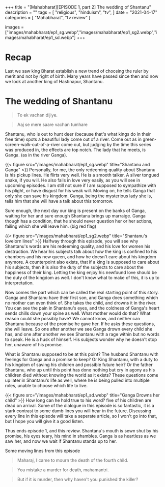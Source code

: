 +++
title = "[Mahabharat][EPISODE 1, part 2] The wedding of Shantanu"
description = ""
tags = [
	"religious",
	"hinduism",
	"tv",
]
date = "2021-04-17"
categories = [
    "Mahabharat",
    "tv review"
]

images = ["images/mahabharat/ep1_sg.webp","images/mahabharat/ep1_sg2.webp","images/mahabharat/ep1_sd.webp"]
+++
# Recap

Last we saw king Bharat establish a new trend of choosing the ruler by merit and not by right of birth. Many years have passed since then and now we look at another king of Hastinapur, Shantanu. 

# The wedding of Shantanu

>To ek vachan dijiye.

>Aaj se mere saare vachan tumhare 


Shantanu, who is out to hunt deer (because that's what kings do in their free time) spots a beautiful lady come out of a river. Come out as in green-screen-walk-out-of-a-river come out, but judging by the time this series was produced in, the effects are top notch. The lady that he meets, is Ganga. (as in the river Ganga). 

{{< figure src="/images/mahabharat/ep1_sg.webp" title="Shantanu and Ganga" >}}
Personally, for me, the only redeeming quality about Shantanu is his pickup lines. He flirts very well. He is a smooth talker. A silver tongued snake, if you will. He also falls in love very easily, as you will see in upcoming episodes. I am still not sure if I am supposed to sympathize with his plight, or have disgust for his weak will. Moving on, he tells Ganga that only she can save his kingdom. Ganga, being the mysterious lady she is, tells him that she will have a talk about this tomorrow.

Sure enough, the next day our king is present on the banks of Ganga, waiting for her and sure enough Shantanu brings up marraige. Ganga though has a condition, that he should never question her or her actions, failing which she will leave him. (big red flag)

{{< figure src="/images/mahabharat/ep1_sg2.webp" title="Shantanu's lovelorn lines" >}}
Halfway through this episode, you will see why Shantanu's words are his redeeming quality, and his love for women his destruction. We hear his subjects talk about how the king is confined to his chambers and his new queen, and how he doesn't care about his kingdom anymore. A counterpoint also exists, that if a king is supposed to care about his subjects, then it is also the duty of the subjects to care about the happiness of their king. Letting the king enjoy his newfound love should be the duty of the kingdom as well. I don't know what to make of this, it is up to interpretation.

Now comes the part which can be called the real starting point of this story. Ganga and Shantanu have their first son, and Ganga does something which no mother can even think of. She takes the child, and drowns it in the river. You can see the pain in Shantanu's eyes, and the coldness of Ganga's heart sends chills down your spine as well. What mother would do that? What reason could she possibly have? We cannot know, and neither can Shantanu because of the promise he gave her. If he asks these questions, she will leave. So one after another we see Ganga drown every child she has, and one after another we see Shantanu with a rage within but no words to speak. He is a husk of himself. His subjects wonder why he doesn't stop her, unaware of his promise. 

What is Shantanu supposed to be at this point? The husband Shantanu with feelings for Ganga and a promise to keep? Or King Shantanu, with a duty to his kingdom of saving his children and possible future heir? Or the father Shantanu, who up until this point has done nothing but cry in agony as his children died without knowing the world as it exists? These questions come up later in Shantanu's life as well, where he is being pulled into multiple roles, unable to choose which life to live.

{{< figure src="/images/mahabharat/ep1_sd.webp" title="Ganga Drowns her child" >}}
How long can he hold true to his word? five of his children are dead on arrival. Some of the dialogue in this episode is so fantastic, it is a stark contrast to some dumb lines you will hear in the future. Discussing every line in this episode will take a seperate article, so I won't go into that, but I hope you will give it a good listen.

Thus ends episode 1, and this review. Shantanu's mouth is sewn shut by his promise, his eyes teary, his mind in shambles. Ganga is as heartless as we saw her, and now we wait if Shantanu stands up to her.

Some moving lines from this episode
>Maharaj, I came to mourn the death of the fourth child.

>You mistake a murder for death, mahamantri.

>But if it is murder, then why haven't you punished the killer?

